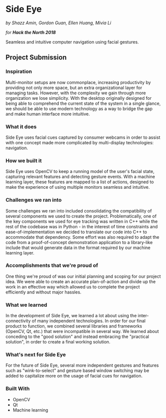 Side Eye
========

*by Shazz Amin, Gordon Guan, Ellen Huang, Mivia Li*

*for **Hack the North 2018***

Seamless and intuitive computer navigation using facial gestures.

## Project Submission

### Inspiration
Multi-monitor setups are now commonplace, increasing productivity by providing not only more space, but an extra organizational layer for managing tasks. However, with the complexity we gain through more organization we lose simplicity. With the desktop originally designed for being able to comprehend the current state of the system in a single glance, we should be able to use modern technology as a way to bridge the gap and make human interface more intuitive.

### What it does
Side Eye uses facial cues captured by consumer webcams in order to assist with one concept made more complicated by multi-display technologies: navigation.

### How we built it
Side Eye uses OpenCV to keep a running model of the user's facial state, capturing relevant features and detecting gesture events. With a machine learning layer, these features are mapped to a list of actions, designed to make the experience of using multiple monitors seamless and intuitive.

### Challenges we ran into
Some challenges we ran into included consolidating the compatibility of several components we used to create the project. Problematically, one of the key components we used for eye tracking was written in C++ while the rest of the codebase was in Python - in the interest of time constraints and ease-of-implementation we decided to translate our code into C++ to accommodate that dependency. Some effort was also required to adapt the code from a proof-of-concept demonstration application to a library-like include that would generate data in the format required by our machine learning layer.

### Accomplishments that we're proud of
One thing we're proud of was our initial planning and scoping for our project idea. We were able to create an accurate plan-of-action and divide up the work in an effective way which allowed us to complete the project efficiently and without major hassles.

### What we learned
In the development of Side Eye, we learned a lot about using the inter-connectivity of many independent technologies. In order for our final product to function, we combined several libraries and frameworks (OpenCV, Qt, etc.) that were incompatible in several way. We learned about conceding to the "good solution" and instead embracing the "practical solution", in order to create a final working solution.

### What's next for Side Eye
For the future of Side Eye, several more independent gestures and features such as "wink-to-select" and gesture based window switching may be added to capitalize more on the usage of facial cues for navigation.

### Built With
* OpenCV
* Qt
* Machine learning
